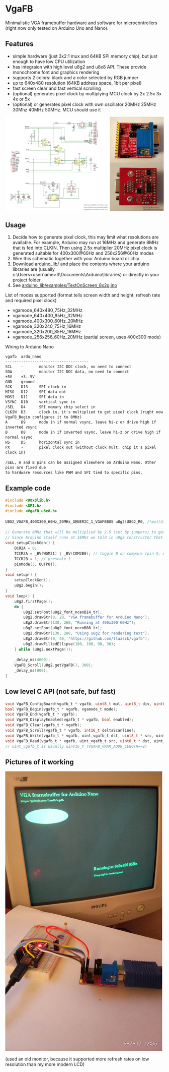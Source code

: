 # VgaFB

Minimalistic VGA framebuffer hardware and software for microcontrollers (right now only tested on Arduino Uno and Nano).

## Features
* simple hardware (just 3x2:1 mux and 64KB SPI memory chip), but just enough to have low CPU utilization
* has integraion with high level u8g2 and u8x8 API. These provide monochrome font and graphics rendering
* supports 2 colors: black and a color selected by RGB jumper
* up to 640x480 resolution (64KB address space, 1bit per pixel)
* fast screen clear and fast vertical scrolling
* (optional) generates pixel clock by multiplying MCU clock by 2x 2.5x 3x 4x or 5x
* (optional) or generates pixel clock with own oscillator 20MHz 25MHz 30Mhz 40MHz 50MHz. MCU should use it

![Schematic and pcb pictures](sch_pcb.jpg)

## Usage
1. Decide how to generate pixel clock, this may limit what resolutions are available. For example, Arduino may run at 16MHz and generate 8MHz that is fed into CLKIN. Then using 2.5x multiplier 20MHz pixel clock is generated suitable for 400x300@60Hz and 256x256@60Hz modes
2. Wire this schematic together with your Arduino board or chip
3. Download [arduino_lib/](arduino_lib/) and place the contents where your arduino libraries are (usually c:\Users\<username>3\Documents\Arduino\libraries\) or directly in your project folder
4. See [arduino_lib/examples/TextOnScreen_8x2g.ino](arduino_lib/examples/TextOnScreen_8x2g.ino)

List of modes supported (format tells screen width and height, refresh rate and required pixel clock)
* vgamode_640x480_75Hz_32MHz
* vgamode_640x400_85Hz_32MHz
* vgamode_400x300_60Hz_20MHz
* vgamode_320x240_75Hz_16MHz
* vgamode_320x200_85Hz_16MHz
* vgamode_256x256_60Hz_20MHz (partial screen, uses 400x300 mode)

Wiring to Arduino Nano
```
vgafb  ardu_nano
-------------------------------------
SCL    -       monitor I2C DDC clock, no need to connect
SDA    -       monitor I2C DDC data, no need to connect
+5V    +3..5V
GND    ground
SCK    D13     SPI clock in
MISO   D12     SPI data out
MOSI   D11     SPI data in
VSYNC  D10     vertical sync in
/SEL   D4      SPI memory chip select in
CLKIN  D3      clock in, it's multiplied to get pixel clock (right now VgaFB_Begin configures it to 8MHz)
A      D9      mode in if normal vsync, leave hi-z or drive high if inverted vsync
B      D8      mode in if inverted vsync, leave hi-z or drive high if normal vsync
HS     D5      horizontal sync in
PX     -       pixel clock out (without clock mult. chip it's pixel clock in)

/SEL, A and B pins can be assigned elsewhere on Arduino Nano. Other pins are fixed due
to hardware resources like PWM and SPI tied to specific pins.
```

## Example code
```C
#include <U8x8lib.h>
#include <SPI.h>
#include <VgaFB_u8x8.h>

U8G2_VGAFB_400X300_60Hz_20MHz_GENERIC_1_VGAFBBUS u8g2(U8G2_R0, /*mul/div=*/5, 4, /* cs=*/ 4, /* a=*/ 9);

// Generate 8MHz that will be multiplied by 2.5 (set by jumpers) to get 20MHz pixel clock.
// Since Arduino itself runs at 16MHz we told in u8g2 constructor that the multiplier is 1.25
void setupClockGen() {
	OCR2A = 0;
	TCCR2A = _BV(WGM21) | _BV(COM2B0); // toggle B on compare (pin 5, Arduino port: D3)
	TCCR2B = 1; // prescale 1
	pinMode(3, OUTPUT);
}
void setup() {
	setupClockGen();
	u8g2.begin();
}
void loop() {
	u8g2.firstPage();
	do {
		u8g2.setFont(u8g2_font_ncenB14_tr);
		u8g2.drawStr(0, 20, "VGA framebuffer for Arduino Nano");
		u8g2.drawStr(130, 260, "Running at 400x300 60Hz");
		u8g2.setFont(u8g2_font_ncenB08_tr);
		u8g2.drawStr(130, 280, "Using u8g2 for rendering text");
		u8g2.drawStr(0, 40, "https://github.com/tlaasik/vgafb");
		u8g2.drawFilledEllipse(100, 100, 90, 30);
	} while (u8g2.nextPage());
	
	_delay_ms(4000);
	VgaFB_Scroll(u8g2.getVgaFB(), 300);
	_delay_ms(800);
}
```

## Low level C API (not safe, buf fast)
```C
void VgaFB_ConfigBoard(vgafb_t * vgafb, uint8_t mul, uint8_t div, uint8_t cs_pin, uint8_t ab_pin);
bool VgaFB_Begin(vgafb_t * vgafb, vgamode_t mode);
void VgaFB_End(vgafb_t * vgafb);
void VgaFB_DisplayEnabled(vgafb_t * vgafb, bool enabled);
void VgaFB_Clear(vgafb_t * vgafb);
void VgaFB_Scroll(vgafb_t * vgafb, int16_t deltaScanline);
void VgaFB_Write(vgafb_t * vgafb, uint_vgafb_t dst, uint8_t * src, uint_vgafb_t cnt);
void VgaFB_Read(vgafb_t * vgafb, uint_vgafb_t src, uint8_t * dst, uint_vgafb_t cnt);
// uint_vgafb_t is usually uint16_t (VGAFB_VRAM_ADDR_LENGTH==2)
```

## Pictures of it working

![All together](vgafb_together.jpg)

(used an old monitor, because it supported more refresh rates on low resolution than my more modern LCD)
